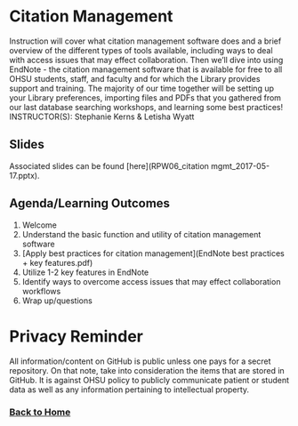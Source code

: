 # Citation Management

Instruction will cover what citation management software does and a brief overview of the different types of tools available, including ways to deal with access issues that may effect collaboration. Then we’ll dive into using EndNote - the citation management software that is available for free to all OHSU students, staff, and faculty and for which the Library provides support and training. The majority of our time together will be setting up your Library preferences, importing files and PDFs that you gathered from our last database searching workshops, and learning some best practices! INSTRUCTOR(S): Stephanie Kerns & Letisha Wyatt 

## Slides 
Associated slides can be found [here](RPW06_citation mgmt_2017-05-17.pptx).

## Agenda/Learning Outcomes

1.	Welcome
2.	Understand the basic function and utility of citation management software
3.	[Apply best practices for citation management](EndNote best practices + key features.pdf)
4.	Utilize 1-2 key features in EndNote
5.	Identify ways to overcome access issues that may effect collaboration workflows 
6.  Wrap up/questions

# Privacy Reminder
All information/content on GitHub is public unless one pays for a secret repository. On that note, take into consideration the items that are stored in GitHub. It is against OHSU policy to publicly communicate patient or student data as well as any information pertaining to intellectual property.

### [Back to Home](../index)
